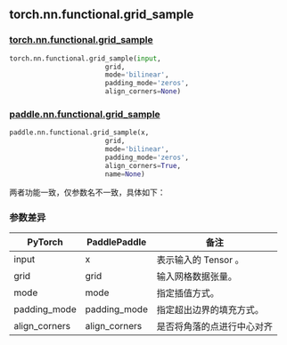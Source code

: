 ## torch.nn.functional.grid_sample

### [torch.nn.functional.grid_sample](https://pytorch.org/docs/stable/generated/torch.nn.functional.grid_sample.html?highlight=grid_sample#torch.nn.functional.grid_sample)

```python
torch.nn.functional.grid_sample(input,
                        grid,
                        mode='bilinear',
                        padding_mode='zeros',
                        align_corners=None)
```

### [paddle.nn.functional.grid_sample](https://www.paddlepaddle.org.cn/documentation/docs/zh/api/paddle/nn/functional/grid_sample_cn.html)

```python
paddle.nn.functional.grid_sample(x,
                        grid,
                        mode='bilinear',
                        padding_mode='zeros',
                        align_corners=True,
                        name=None)
```

两者功能一致，仅参数名不一致，具体如下：
### 参数差异
| PyTorch       | PaddlePaddle | 备注                                                   |
| ------------- | ------------ | ------------------------------------------------------ |
| input           | x           | 表示输入的 Tensor 。               |
| grid           | grid           |  输入网格数据张量。               |
| mode           | mode           |   指定插值方式。               |
| padding_mode           | padding_mode           |   指定超出边界的填充方式。               |
| align_corners           | align_corners           |   是否将角落的点进行中心对齐               |
